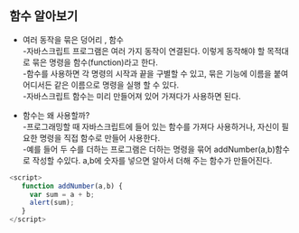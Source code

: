 ## 함수 알아보기

* 여러 동작을 묶은 덩어리 , 함수  
  -자바스크립트 프로그램은 여러 가지 동작이 연결된다. 이렇게 동작해야 할 목적대로 묶은 명령을 함수(function)라고 한다.  
  -함수를 사용하면 각 명령의 시작과 끝을 구별할 수 있고, 묶은 기능에 이름을 붙여 어디서든 같은 이름으로 명령을 실행 할 수 있다.  
  -자바스크립트 함수는 미리 만들어져 있어 가져다가 사용하면 된다.

* 함수는 왜 사용할까?  
  -프로그래밍할 때 자바스크립트에 들어 있는 함수를 가져다 사용하거나, 자신이 필요한 명령을 직접 함수로 만들어 사용한다.  
  -예를 들어 두 수를 더하는 프로그램은 더하는 명령을 묶어 addNumber(a,b)함수로 작성할 수있다. a,b에 숫자를 넣으면 알아서 더해 주는 함수가 만들어진다.  

```javascript
<script>
   function addNumber(a,b) {
     var sum = a + b;
     alert(sum);
   }
</script>
```
